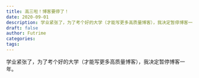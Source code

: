 ```yaml
---
title: 高三啦！博客要停了！
date: 2020-09-01
description: 学业紧张了，为了考个好的大学（才能写更多高质量博客），我决定暂停博客一年。
draft: false
author: Futrime
categories:
tags:
---
```



学业紧张了，为了考个好的大学（才能写更多高质量博客），我决定暂停博客一年。
